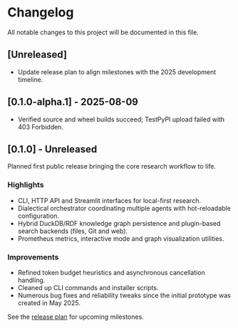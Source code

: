 # Changelog

All notable changes to this project will be documented in this file.

## [Unreleased]
- Update release plan to align milestones with the 2025 development timeline.

## [0.1.0-alpha.1] - 2025-08-09
- Verified source and wheel builds succeed; TestPyPI upload failed with 403 Forbidden.

## [0.1.0] - Unreleased
Planned first public release bringing the core research workflow to life.

### Highlights
- CLI, HTTP API and Streamlit interfaces for local-first research.
- Dialectical orchestrator coordinating multiple agents with hot-reloadable configuration.
- Hybrid DuckDB/RDF knowledge graph persistence and plugin-based search backends (files, Git and web).
- Prometheus metrics, interactive mode and graph visualization utilities.

### Improvements
- Refined token budget heuristics and asynchronous cancellation handling.
- Cleaned up CLI commands and installer scripts.
- Numerous bug fixes and reliability tweaks since the initial prototype was created in May 2025.

See the [release plan](docs/release_plan.md) for upcoming milestones.

